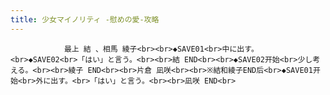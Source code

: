 ```yaml
---
title: 少女マイノリティ -慰めの愛-攻略
---
```


                最上 結 、相馬 綾子<br><br>◆SAVE01<br>中に出す。<br>◆SAVE02<br>「はい」と言う。<br><br>結 END<br><br>◆SAVE02开始<br>少し考える。<br><br>綾子 END<br><br>片倉 凪咲<br><br>※結和綾子END后<br>◆SAVE01开始<br>外に出す。<br>「はい」と言う。<br><br>凪咲 END<br>
              
